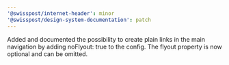 ```yaml
---
'@swisspost/internet-header': minor
'@swisspost/design-system-documentation': patch
---
```


Added and documented the possibility to create plain links in the main navigation by adding noFlyout: true to the config. The flyout property is now optional and can be omitted.

